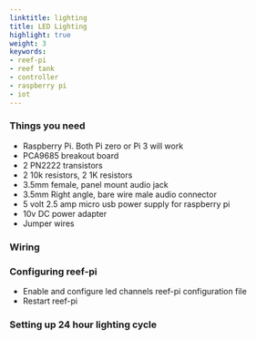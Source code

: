 ```yaml
---
linktitle: lighting
title: LED Lighting
highlight: true
weight: 3
keywords:
- reef-pi
- reef tank
- controller
- raspberry pi
- iot
---
```


### Things you need

- Raspberry Pi. Both Pi zero or Pi 3 will work
- PCA9685 breakout board
- 2 PN2222 transistors
- 2 10k resistors, 2 1K resistors
- 3.5mm female, panel mount audio jack
- 3.5mm Right angle, bare wire male audio connector
- 5 volt 2.5 amp micro usb power supply  for raspberry pi
- 10v DC power adapter
- Jumper wires

### Wiring

### Configuring reef-pi

- Enable and configure led channels reef-pi configuration file
- Restart reef-pi

### Setting up 24 hour lighting cycle
